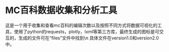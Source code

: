 # MC百科数据收集和分析工具
这是一个用于收集和查看mc百科的编辑次数以及按照不同方式将数据可视化的工具，使用了python的requests，plotly，lxml等第三方库，最终生成的图标是可交互的，生成的文件可在“files”文件中找到\n
具体文件在version1.0和version2.0中。
